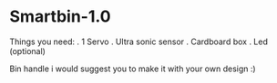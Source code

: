 # Smartbin-1.0

Things you need:
. 1 Servo
. Ultra sonic sensor
. Cardboard box
. Led (optional)

Bin handle i would suggest you to make it with your own design :)
